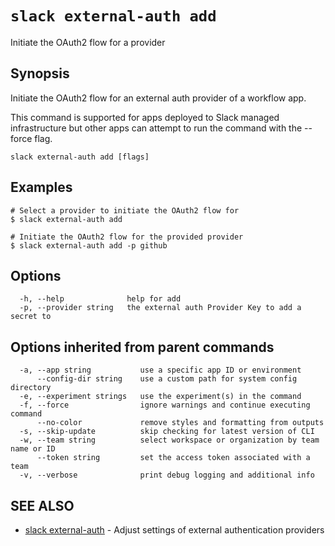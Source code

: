 # `slack external-auth add`

Initiate the OAuth2 flow for a provider

## Synopsis

Initiate the OAuth2 flow for an external auth provider of a workflow app.

This command is supported for apps deployed to Slack managed infrastructure but
other apps can attempt to run the command with the --force flag.

```
slack external-auth add [flags]
```

## Examples

```
# Select a provider to initiate the OAuth2 flow for
$ slack external-auth add

# Initiate the OAuth2 flow for the provided provider
$ slack external-auth add -p github
```

## Options

```
  -h, --help              help for add
  -p, --provider string   the external auth Provider Key to add a secret to
```

## Options inherited from parent commands

```
  -a, --app string           use a specific app ID or environment
      --config-dir string    use a custom path for system config directory
  -e, --experiment strings   use the experiment(s) in the command
  -f, --force                ignore warnings and continue executing command
      --no-color             remove styles and formatting from outputs
  -s, --skip-update          skip checking for latest version of CLI
  -w, --team string          select workspace or organization by team name or ID
      --token string         set the access token associated with a team
  -v, --verbose              print debug logging and additional info
```

## SEE ALSO

* [slack external-auth](slack_external-auth)	 - Adjust settings of external authentication providers

